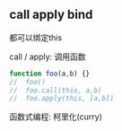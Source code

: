 ## call apply bind
都可以绑定this

call / apply: 调用函数
```js
function foo(a,b) {}
//  foo()
//  foo.call(this, a,b)
//  foo.apply(this, [a,b])
```
函数式编程:
柯里化(curry)